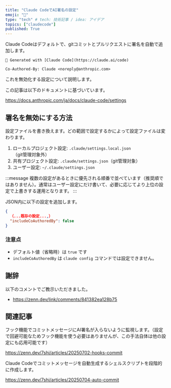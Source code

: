 ```yaml
---
title: "Claude CodeでAI署名の設定"
emoji: "🤖"
type: "tech" # tech: 技術記事 / idea: アイデア
topics: ["claudecode"]
published: True
---
```


Claude Codeはデフォルトで、gitコミットとプルリクエストに署名を自動で追加します。

```text
🤖 Generated with [Claude Code](https://claude.ai/code)

Co-Authored-By: Claude <noreply@anthropic.com>
```

これを無効化する設定について説明します。

この記事は以下のドキュメントに基づいています。

https://docs.anthropic.com/ja/docs/claude-code/settings

## 署名を無効にする方法

設定ファイルを書き換えます。どの範囲で設定するかによって設定ファイルは変わります。

1. ローカルプロジェクト設定: `.claude/settings.local.json`（git管理対象外）
2. 共有プロジェクト設定: `.claude/settings.json`（git管理対象）
3. ユーザー設定: `~/.claude/settings.json`

:::message
複数の設定があるときに優先される順番で並べています（推奨順ではありません）。通常はユーザー設定にだけ書いて、必要に応じてより上位の設定で上書きする運用となります。
:::

JSON内に以下の設定を追加します。

```json
{
  （...既存の設定...,）
  "includeCoAuthoredBy": false
}
```

### 注意点

- デフォルト値（省略時）は `true` です
- `includeCoAuthoredBy` は `claude config` コマンドでは設定できません。

## 謝辞

以下のコメントでご教示いただきました。

- https://zenn.dev/link/comments/841382ea128b75

## 関連記事

フック機能でコミットメッセージにAI署名が入らないように監視します。（設定で回避可能なためフック機能を使う必要はありませんが、この手法自体は他の設定にも応用可能です）

https://zenn.dev/7shi/articles/20250702-hooks-commit

Claude Codeでコミットメッセージを自動生成するシェルスクリプトを段階的に作成します。

https://zenn.dev/7shi/articles/20250704-auto-commit
